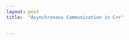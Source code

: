 ```yaml
---
layout: post
title:  "Asynchronous Communication in C++"


---
```


[](https://github.com/azadlab/asio_comm)
